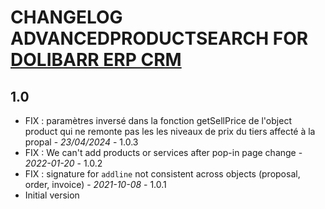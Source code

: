 # CHANGELOG ADVANCEDPRODUCTSEARCH FOR [DOLIBARR ERP CRM](https://www.dolibarr.org)

## 1.0
- FIX : paramètres inversé dans la fonction getSellPrice de l'object product qui ne remonte pas les  les niveaux de prix du tiers affecté à la propal - *23/04/2024* - 1.0.3  
- FIX : We can't add products or services after pop-in page change - *2022-01-20* - 1.0.2
- FIX : signature for `addline` not consistent across objects (proposal, order, invoice) - *2021-10-08* - 1.0.1
- Initial version
